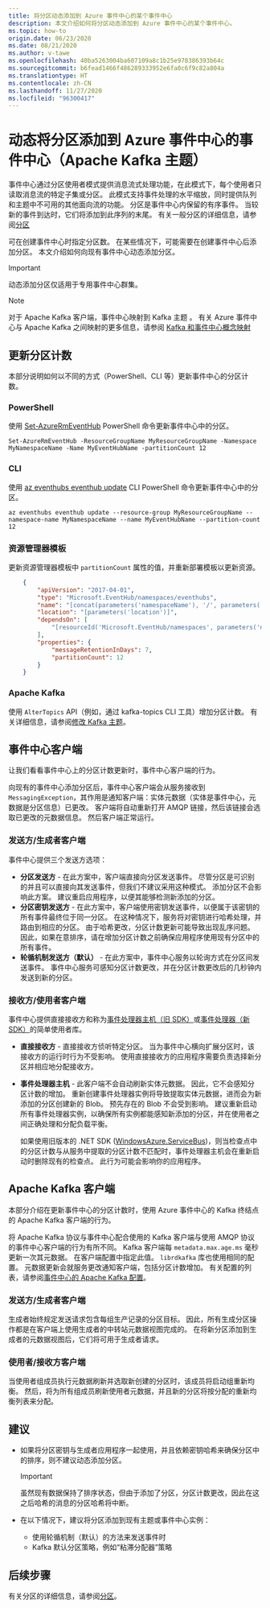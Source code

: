 ```yaml
---
title: 将分区动态添加到 Azure 事件中心的某个事件中心
description: 本文介绍如何将分区动态添加到 Azure 事件中心的某个事件中心。
ms.topic: how-to
origin.date: 06/23/2020
ms.date: 08/21/2020
ms.author: v-tawe
ms.openlocfilehash: 40ba5263004ba607109a8c1b25e978386393b64c
ms.sourcegitcommit: b6fead1466f486289333952e6fa0c6f9c82a804a
ms.translationtype: HT
ms.contentlocale: zh-CN
ms.lasthandoff: 11/27/2020
ms.locfileid: "96300417"
---
```

# <a name="dynamically-add-partitions-to-an-event-hub-apache-kafka-topic-in-azure-event-hubs"></a>动态将分区添加到 Azure 事件中心的事件中心（Apache Kafka 主题）
事件中心通过分区使用者模式提供消息流式处理功能，在此模式下，每个使用者只读取消息流的特定子集或分区。 此模式支持事件处理的水平缩放，同时提供队列和主题中不可用的其他面向流的功能。 分区是事件中心内保留的有序事件。 当较新的事件到达时，它们将添加到此序列的末尾。 有关一般分区的详细信息，请参阅[分区](event-hubs-scalability.md#partitions)

可在创建事件中心时指定分区数。 在某些情况下，可能需要在创建事件中心后添加分区。 本文介绍如何向现有事件中心动态添加分区。 

> [!IMPORTANT]
> 动态添加分区仅适用于专用事件中心群集。

> [!NOTE]
> 对于 Apache Kafka 客户端，事件中心映射到 Kafka 主题 。 有关 Azure 事件中心与 Apache Kafka 之间映射的更多信息，请参阅 [Kafka 和事件中心概念映射](event-hubs-for-kafka-ecosystem-overview.md#kafka-and-event-hub-conceptual-mapping)


## <a name="update-the-partition-count"></a>更新分区计数
本部分说明如何以不同的方式（PowerShell、CLI 等）更新事件中心的分区计数。

### <a name="powershell"></a>PowerShell
使用 [Set-AzureRmEventHub](https://docs.microsoft.com/powershell/module/azurerm.eventhub/Set-AzureRmEventHub?view=azurermps-6.13.0) PowerShell 命令更新事件中心中的分区。 

```azurepowershell
Set-AzureRmEventHub -ResourceGroupName MyResourceGroupName -Namespace MyNamespaceName -Name MyEventHubName -partitionCount 12
```

### <a name="cli"></a>CLI
使用 [az eventhubs eventhub update](/cli/eventhubs/eventhub#az-eventhubs-eventhub-update) CLI PowerShell 命令更新事件中心中的分区。 

```azurecli
az eventhubs eventhub update --resource-group MyResourceGroupName --namespace-name MyNamespaceName --name MyEventHubName --partition-count 12
```

### <a name="resource-manager-template"></a>资源管理器模板
更新资源管理器模板中 `partitionCount` 属性的值，并重新部署模板以更新资源。 

```json
    {
        "apiVersion": "2017-04-01",
        "type": "Microsoft.EventHub/namespaces/eventhubs",
        "name": "[concat(parameters('namespaceName'), '/', parameters('eventHubName'))]",
        "location": "[parameters('location')]",
        "dependsOn": [
            "[resourceId('Microsoft.EventHub/namespaces', parameters('namespaceName'))]"
        ],
        "properties": {
            "messageRetentionInDays": 7,
            "partitionCount": 12
        }
    }
```

### <a name="apache-kafka"></a>Apache Kafka
使用 `AlterTopics` API（例如，通过 kafka-topics CLI 工具）增加分区计数。 有关详细信息，请参阅[修改 Kafka 主题](http://kafka.apache.org/documentation/#basic_ops_modify_topic)。 

## <a name="event-hubs-clients"></a>事件中心客户端
让我们看看事件中心上的分区计数更新时，事件中心客户端的行为。 

向现有的事件中心添加分区后，事件中心客户端会从服务接收到 `MessagingException`，其作用是通知客户端：实体元数据（实体是事件中心，元数据是分区信息）已更改。 客户端将自动重新打开 AMQP 链接，然后该链接会选取已更改的元数据信息。 然后客户端正常运行。

### <a name="senderproducer-clients"></a>发送方/生成者客户端
事件中心提供三个发送方选项：

- **分区发送方** - 在此方案中，客户端直接向分区发送事件。 尽管分区是可识别的并且可以直接向其发送事件，但我们不建议采用这种模式。 添加分区不会影响此方案。 建议重启应用程序，以便其能够检测新添加的分区。 
- **分区密钥发送方** - 在此方案中，客户端使用密钥发送事件，以便属于该密钥的所有事件最终位于同一分区。 在这种情况下，服务将对密钥进行哈希处理，并路由到相应的分区。 由于哈希更改，分区计数更新可能导致出现乱序问题。 因此，如果在意排序，请在增加分区计数之前确保应用程序使用现有分区中的所有事件。
- **轮循机制发送方（默认）** - 在此方案中，事件中心服务以轮询方式在分区间发送事件。 事件中心服务可感知分区计数更改，并在分区计数更改后的几秒钟内发送到新的分区。

### <a name="receiverconsumer-clients"></a>接收方/使用者客户端
事件中心提供直接接收方和称为[事件处理器主机（旧 SDK）](event-hubs-event-processor-host.md)或[事件处理器（新 SDK）](event-processor-balance-partition-load.md)的简单使用者库。

- **直接接收方** - 直接接收方侦听特定分区。 当为事件中心横向扩展分区时，该接收方的运行时行为不受影响。 使用直接接收方的应用程序需要负责选择新分区并相应地分配接收方。
- **事件处理器主机** - 此客户端不会自动刷新实体元数据。 因此，它不会感知分区计数的增加。 重新创建事件处理器实例将导致提取实体元数据，进而会为新添加的分区创建新的 Blob。 预先存在的 Blob 不会受到影响。 建议重新启动所有事件处理器实例，以确保所有实例都能感知新添加的分区，并在使用者之间正确处理和分配负载平衡。

    如果使用旧版本的 .NET SDK ([WindowsAzure.ServiceBus](https://www.nuget.org/packages/WindowsAzure.ServiceBus/))，则当检查点中的分区计数与从服务中提取的分区计数不匹配时，事件处理器主机会在重新启动时删除现有的检查点。 此行为可能会影响你的应用程序。 

## <a name="apache-kafka-clients"></a>Apache Kafka 客户端
本部分介绍在更新事件中心的分区计数时，使用 Azure 事件中心的 Kafka 终结点的 Apache Kafka 客户端的行为。 

将 Apache Kafka 协议与事件中心配合使用的 Kafka 客户端与使用 AMQP 协议的事件中心客户端的行为有所不同。 Kafka 客户端每 `metadata.max.age.ms` 毫秒更新一次其元数据。 在客户端配置中指定此值。 `librdkafka` 库也使用相同的配置。 元数据更新会就服务更改通知客户端，包括分区计数增加。 有关配置的列表，请参阅[事件中心的 Apache Kafka 配置](apache-kafka-configurations.md)。

### <a name="senderproducer-clients"></a>发送方/生成者客户端
生成者始终规定发送请求包含每组生产记录的分区目标。 因此，所有生成分区操作都是在客户端上使用生成者的中转站元数据视图完成的。 在将新分区添加到生成者的元数据视图后，它们将可用于生成者请求。

### <a name="consumerreceiver-clients"></a>使用者/接收方客户端
当使用者组成员执行元数据刷新并选取新创建的分区时，该成员将启动组重新均衡。 然后，将为所有组成员刷新使用者元数据，并且新的分区将按分配的重新均衡列表来分配。

## <a name="recommendations"></a>建议

- 如果将分区密钥与生成者应用程序一起使用，并且依赖密钥哈希来确保分区中的排序，则不建议动态添加分区。 

    > [!IMPORTANT]
    > 虽然现有数据保持了排序状态，但由于添加了分区，分区计数更改，因此在这之后哈希的消息的分区哈希将中断。
- 在以下情况下，建议将分区添加到现有主题或事件中心实例：
    - 使用轮循机制（默认）的方法来发送事件时
     - Kafka 默认分区策略，例如“粘滞分配器”策略


## <a name="next-steps"></a>后续步骤
有关分区的详细信息，请参阅[分区](event-hubs-scalability.md#partitions)。

